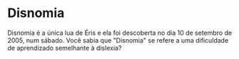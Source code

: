 # Disnomia

Disnomia é a única lua de Éris e ela foi descoberta no dia 10 de setembro de
2005, num sábado. Você sabia que "Disnomia" se refere a uma dificuldade de
aprendizado semelhante à dislexia?
